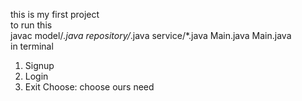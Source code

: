 this is my first project
<br>
 to run this 
 <br>
 javac model/*.java repository/*.java service/*.java Main.java
 Main.java 
 <br>
 in terminal 
 <br>
 1. Signup
2. Login
3. Exit
Choose:
choose ours need 
